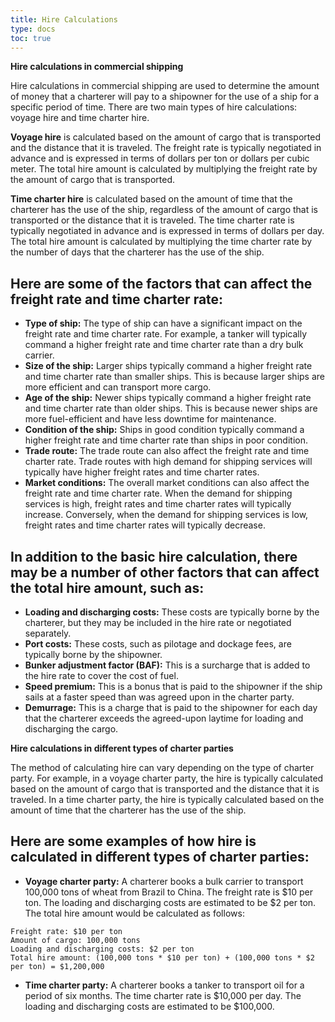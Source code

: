```yaml
---
title: Hire Calculations
type: docs
toc: true
---
```



**Hire calculations in commercial shipping**

Hire calculations in commercial shipping are used to determine the amount of money that a charterer will pay to a shipowner for the use of a ship for a specific period of time. There are two main types of hire calculations: voyage hire and time charter hire.

**Voyage hire** is calculated based on the amount of cargo that is transported and the distance that it is traveled. The freight rate is typically negotiated in advance and is expressed in terms of dollars per ton or dollars per cubic meter. The total hire amount is calculated by multiplying the freight rate by the amount of cargo that is transported.

**Time charter hire** is calculated based on the amount of time that the charterer has the use of the ship, regardless of the amount of cargo that is transported or the distance that it is traveled. The time charter rate is typically negotiated in advance and is expressed in terms of dollars per day. The total hire amount is calculated by multiplying the time charter rate by the number of days that the charterer has the use of the ship.

## Here are some of the factors that can affect the freight rate and time charter rate:

* **Type of ship:** The type of ship can have a significant impact on the freight rate and time charter rate. For example, a tanker will typically command a higher freight rate and time charter rate than a dry bulk carrier.
* **Size of the ship:** Larger ships typically command a higher freight rate and time charter rate than smaller ships. This is because larger ships are more efficient and can transport more cargo.
* **Age of the ship:** Newer ships typically command a higher freight rate and time charter rate than older ships. This is because newer ships are more fuel-efficient and have less downtime for maintenance.
* **Condition of the ship:** Ships in good condition typically command a higher freight rate and time charter rate than ships in poor condition.
* **Trade route:** The trade route can also affect the freight rate and time charter rate. Trade routes with high demand for shipping services will typically have higher freight rates and time charter rates.
* **Market conditions:** The overall market conditions can also affect the freight rate and time charter rate. When the demand for shipping services is high, freight rates and time charter rates will typically increase. Conversely, when the demand for shipping services is low, freight rates and time charter rates will typically decrease.

## In addition to the basic hire calculation, there may be a number of other factors that can affect the total hire amount, such as:

* **Loading and discharging costs:** These costs are typically borne by the charterer, but they may be included in the hire rate or negotiated separately.
* **Port costs:** These costs, such as pilotage and dockage fees, are typically borne by the shipowner.
* **Bunker adjustment factor (BAF):** This is a surcharge that is added to the hire rate to cover the cost of fuel.
* **Speed premium:** This is a bonus that is paid to the shipowner if the ship sails at a faster speed than was agreed upon in the charter party.
* **Demurrage:** This is a charge that is paid to the shipowner for each day that the charterer exceeds the agreed-upon laytime for loading and discharging the cargo.

**Hire calculations in different types of charter parties**

The method of calculating hire can vary depending on the type of charter party. For example, in a voyage charter party, the hire is typically calculated based on the amount of cargo that is transported and the distance that it is traveled. In a time charter party, the hire is typically calculated based on the amount of time that the charterer has the use of the ship.

## Here are some examples of how hire is calculated in different types of charter parties:

* **Voyage charter party:** A charterer books a bulk carrier to transport 100,000 tons of wheat from Brazil to China. The freight rate is $10 per ton. The loading and discharging costs are estimated to be $2 per ton. The total hire amount would be calculated as follows:

```
Freight rate: $10 per ton
Amount of cargo: 100,000 tons
Loading and discharging costs: $2 per ton
Total hire amount: (100,000 tons * $10 per ton) + (100,000 tons * $2 per ton) = $1,200,000
```

* **Time charter party:** A charterer books a tanker to transport oil for a period of six months. The time charter rate is $10,000 per day. The loading and discharging costs are estimated to be $100,000. 

```

